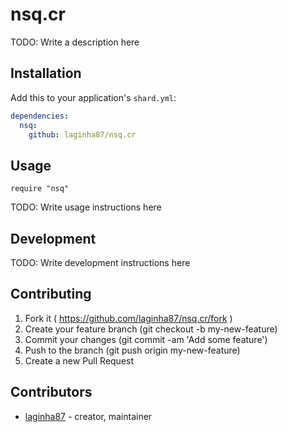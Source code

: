 # nsq.cr

TODO: Write a description here

## Installation

Add this to your application's `shard.yml`:

```yaml
dependencies:
  nsq:
    github: laginha87/nsq.cr
```

## Usage

```crystal
require "nsq"
```

TODO: Write usage instructions here

## Development

TODO: Write development instructions here

## Contributing

1. Fork it ( https://github.com/laginha87/nsq.cr/fork )
2. Create your feature branch (git checkout -b my-new-feature)
3. Commit your changes (git commit -am 'Add some feature')
4. Push to the branch (git push origin my-new-feature)
5. Create a new Pull Request

## Contributors

- [laginha87](https://github.com/laginha87)  - creator, maintainer
